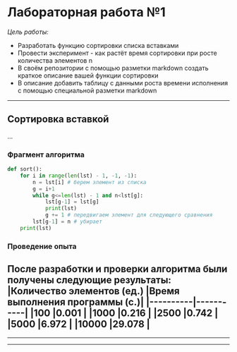 # **Лабораторная работа №1**  
*Цель работы:*  
- Разработать функцию сортировки списка вставками
- Провести эксперимент - как растёт время сортировки при росте количества элементов n
- В своём репозитории с помощью разметки markdown создать краткое описание вашей функции сортировки
- В описание добавить таблицу с данными роста времени исполнения с помощью специальной разметки markdown  
---  
## **Сортировка вставкой**  
...
### **Фрагмент алгоритма**  
```py
def sort():
    for i in range(len(lst) - 1, -1, -1):
        n = lst[i] # берем элемент из списка
        g = i+1
        while g<=len(lst) - 1 and n<lst[g]:
            lst[g-1] = lst[g]
            print(lst)
            g += 1 # передвигаем элемент для следующего сравнения
        lst[g-1] = n # убирает
    print(lst)
```  
### **Проведение опыта**  
После разработки и проверки алгоритма были получены следующие результаты:  
|Количество элементов (ед.)  |Время выполнения программы (с.)|
|----------|-----------|
|100       |0.001      |
|1000      |0.216      |
|2500      |0.742      |
|5000      |6.972      |
|10000     |29.078     |  
---  
*** 
---   
